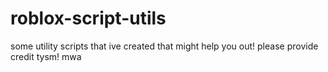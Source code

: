 # roblox-script-utils
some utility scripts that ive created that might help you out!
please provide credit tysm! mwa
